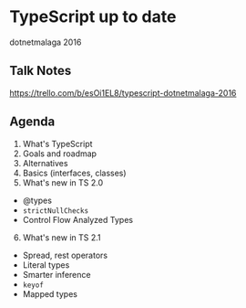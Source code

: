 # TypeScript up to date
dotnetmalaga 2016

## Talk Notes
https://trello.com/b/esOi1EL8/typescript-dotnetmalaga-2016

## Agenda
1. What's TypeScript
2. Goals and roadmap
3. Alternatives
4. Basics (interfaces, classes)
5. What's new in TS 2.0
  - @types
  - `strictNullChecks`
  - Control Flow Analyzed Types
6. What's new in TS 2.1
  - Spread, rest operators
  - Literal types
  - Smarter inference
  - `keyof`
  - Mapped types